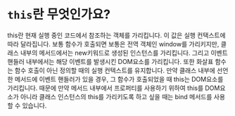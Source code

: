 # `this`란 무엇인가요?

this란 현재 실행 중인 코드에서 참조하는 객체를 가리킵니다. 이 값은 실행 컨택스트에 따라 달라집니다. 
보통 함수가 호출되면 보통은 전역 객체인 window를 가리키지만, 클래스 내부의 메서드에서는 new키워드로 생성된 인스턴스를 가리킵니다. 그리고 이벤트 핸들러 내부에서는 해당 이벤트를 발생시킨 DOM요소를 가리킵니다. 또한 화살표 함수는 함수 호출이 아닌 정의할 때의 실행 컨텍스트를 유지합니다.
만약 클래스 내부에 선언한 메서드에 이벤트 핸들러가 있을 경우, 그 함수가 호출되었을 때 this는 DOM요소를 가리킵니다. 때문에 만약 메서드 내부에서 프로퍼티를 사용하기 위하여 this를 DOM요소가 아니라 클래스 인스턴스의 this를 가리키도록 하고 싶을 때는 bind 메서드를 사용할 수 있습니다.
